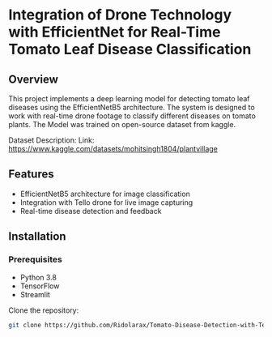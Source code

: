 # Integration of Drone Technology with EfficientNet for Real-Time Tomato Leaf Disease Classification

## Overview
This project implements a deep learning model for detecting tomato leaf diseases using the EfficientNetB5 architecture. The system is designed to work with real-time drone footage to classify different diseases on tomato plants. 
The Model was trained on open-source dataset from kaggle. 

Dataset Description:
Link: https://www.kaggle.com/datasets/mohitsingh1804/plantvillage


## Features
- EfficientNetB5 architecture for image classification
- Integration with Tello drone for live image capturing
- Real-time disease detection and feedback

## Installation

### Prerequisites
- Python 3.8
- TensorFlow
- Streamlit

Clone the repository:
```bash
git clone https://github.com/Ridolarax/Tomato-Disease-Detection-with-TelloDrone.git
